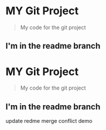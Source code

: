 # MY Git Project

> My code for the git project 

## I'm in the readme branch

# MY Git Project

> My code for the git project 

## I'm in the readme branch




update redme merge conflict demo
